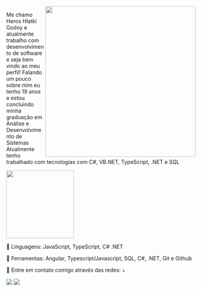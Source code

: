 <img src="https://raw.githubusercontent.com/MicaelliMedeiros/micaellimedeiros/master/image/computer-illustration.png" min-width="400px" max-width="400px" width="400px" align="right">

<p align="left"> 
 Me chamo Heros Hlatki Godoy e atualmente trabalho com desenvolvimento de software e seja bem vindo ao meu perfil!
Falando um pouco sobre mim eu tenho 19 anos e estou concluindo minha graduação em Análise e Desenvolvimento de Sistemas
 Atualmente tenho trabalhado com tecnologias com C#, VB.NET, TypeScript, .NET e SQL
</p>

<div>
    <img height="180em" src="https://github-readme-stats.vercel.app/api/top-langs/?username=heroshg&layout=compact&locale=pt-br&theme=dracula" />
</div>
<p align="left">
  🦄 Linguagens: JavaScript, TypeScript, C# .NET
</p>

<p align="left">
  💼 Ferramentas: Angular, Typescript/Javascript, SQL, C#, .NET, Git e Github
</p>

<p align="left">
  💌 Entre em contato comigo através das redes: ⤵️
</p>

<p align="left">
  <a href="mailto:heros.goodoy@gmail.com" alt="heros.goodoy@gmail.com">
  <img src="https://img.shields.io/badge/heros.goodoy@gmail.com-FF0000?style=flat-square&labelColor=FF0000&logo=gmail&logoColor=white&link=mailto:heros.goodoy@gmail.com" /></a>

  <a href="https://www.linkedin.com/in/heroshlatki/" alt="LinkedIn">
  <img src="https://img.shields.io/badge/-Linkedin-0e76a8?style=flat-square&logo=Linkedin&logoColor=white&link=https://www.linkedin.com/in/heroshlatki/" /></a>
</p>
